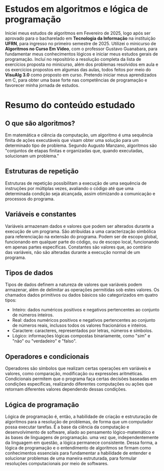 # Estudos em algoritmos e lógica de programação

Iniciei meus estudos de algoritmos em Fevereiro de 2025, logo após ser aprovado para o bacharelado em **Tecnologia da Informação** na instituição **UFRN**, para ingresso no primeiro semestre de 2025. Utilizei o minicurso de **Algoritmos no Curso Em Vídeo**, com o professor Gustavo Guanabara, para fundamentar meus conhecimentos lógicos e iniciar meus estudos gerais de programação. Incluí no repositório a resolução completa da lista de exercícios proposta no minicurso, além dos problemas resolvidos em aula e os exercícios propostos em algumas das aulas, todos feitos por meio do **VisuAlg 3.0** como proposto em curso. Pretendo iniciar meus aprendizados em C, para obter uma base forte nas competências de programação e favorecer minha jornada de estudos.

# Resumo do conteúdo estudado

## O que são algoritmos? 

Em matemática e ciência da computação, um algoritmo é uma sequência finita de ações executáveis que visam obter uma solução para um determinado tipo de problema. Segundo Augusto Manzano, algoritmos são "conjuntos de etapas finitas e organizadas que, quando executadas, solucionam um problema."

## Estruturas de repetição

Estruturas de repetição possibilitam a execução de uma sequência de instruções por múltiplas vezes, avaliando o código até que uma determinada condição seja alcançada, assim otimizando a comunicação e processos do programa.

## Variáveis e constantes

Variáveis armazenam dados e valores que podem ser alterados durante a execução de um programa. São atribuídas a uma caracterização simbólica para referenciação na extensão do programa. Podem ser de escopo global, funcionando em qualquer parte do código, ou de escopo local, funcionando em apenas partes específicas.
Constantes são valores que, ao contrário das variáveis, não são alteradas durante a execução normal de um programa.

## Tipos de dados

Tipos de dados definem a natureza de valores que variáveis podem armazenar, além de delimitar as operações permitidas sob estes valores.
Os chamados dados primitivos ou dados básicos são categorizados em quatro tipos:
-  Inteiro:  dados numéricos positivos e negativos pertencentes ao conjunto de números inteiros.
-  Real: dados numéricos positivos e negativos pertencentes ao conjunto de números reais, inclusos todos os valores fracionários e inteiros. 
-  Caractere: caracteres, representados por letras, números e símbolos.
-  Lógico: informações lógicas compostas binariamente, como "sim" e "não" ou "verdadeiro" e "falso".

## Operadores e condicionais

Operadores são símbolos que realizam certas operações em variáveis e valores, como comparação, modificação ou expressões aritméticas.
Condicionais permitem que o programa faça certas decisões baseadas em condições específicas, realizando diferentes computações ou ações que retornam diferentes valores dependendo dessas condições.

## Lógica de programação

Lógica de programação é, então, a habilidade de criação e estruturação de algoritmos para a resolução de problemas, de forma que um computador possa executar tarefas. É a base da ciência da computação e desenvolvimento de software, aliado ao pensamento lógico-matemático e às bases de linguagens de programação. uma vez que, independentemente da linguagem em questão, a lógica permanece consistente. Dessa forma, a lógica de programação e o entendimento de algoritmos se firmam como conhecimentos essenciais para fundamentar a habilidade de entender e solucionar problemas de uma maneira estruturada, para formular resoluções computacionais por meio de softwares.
